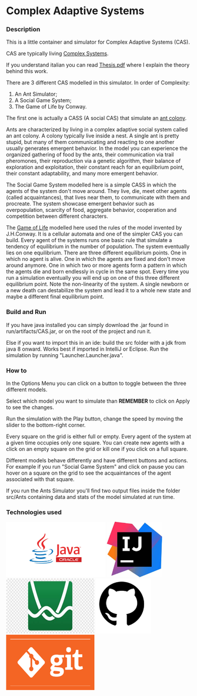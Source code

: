 # Complex Adaptive Systems
### Description
This is a little container and simulator for Complex Adaptive Systems (CAS).

CAS are typically living [Complex Systems](https://en.wikipedia.org/wiki/Complex_system#:~:text=Complex%20systems%20are%20systems%20whose%20behavior%20is%20intrinsically,or%20between%20a%20given%20system%20and%20its%20environment.).

If you understand italian you can read [Thesis.pdf](https://github.com/PieMH/Complex-Adaptive-Systems/blob/main/Thesis.pdf) where I explain the theory behind this work.

There are 3 different CAS modelled in this simulator. In order of Complexity:
<ol> 
    <li> An Ant Simulator;
    <li> A Social Game System;
    <li> The Game of Life by Conway.
</ol>

The first one is actually a CASS (A social CAS) that simulate an [ant colony](https://en.wikipedia.org/wiki/Ant).

Ants are characterized by living in a complex adaptive social system called an ant colony. A colony typically live inside a nest. A single ant is pretty stupid, but many of them communicating and reacting to one another usually generates emergent behavior.
In the model you can experience the organized gathering of food by the ants, their communication via trail pheromones, their reproduction via a genetic algorithm, their balance of exploration and exploitation, their constant reach for an equilibrium point, their constant adaptability, and many more emergent behavior.

The Social Game System modelled here is a simple CASS in which the agents of the system don't move around. They live, die, meet other agents (called acquaintances), that lives near them, to communicate with them and procreate.
The system showcase emergent behavior such as overpopulation, scarcity of food, aggregate behavior, cooperation and competition between different characters.

The [Game of Life](https://en.wikipedia.org/wiki/Conway%27s_Game_of_Life) modelled here used the rules of the model invented by J.H.Conway. It is a cellular automata and one of the simpler CAS you can build. Every agent of the systems runs one basic rule that simulate a tendency of equilibrium in the number of population.
The system eventually lies on one equilibrium. There are three different equilibrium points. One in which no agent is alive. One in which the agents are fixed and don't move around anymore. One in which two or more agents form a pattern in which the agents die and born endlessly in cycle in the same spot. Every time you run a simulation eventually you will end up on one of this three different equilibrium point.
Note the non-linearity of the system. A single newborn or a new death can destabilize the system and lead it to a whole new state and maybe a different final equilibrium point.


### Build and Run
If you have java installed you can simply download the .jar found in run/artifacts/CAS.jar, or on the root of the project and run it.

Else if you want to import this in an ide:
build the src folder with a jdk from java 8 onward. Works best if imported in IntelliJ or Eclipse. Run the simulation by running "Launcher.Launcher.java".


### How to

In the Options Menu you can click on a button to toggle between the three different models.

Select which model you want to simulate than <b>REMEMBER</b> to click on Apply to see the changes.

Run the simulation with the Play button, change the speed by moving the slider to the bottom-right corner.

Every square on the grid is either full or empty. Every agent of the system at a given time occupies only one square. 
You can create new agents with a click on an empty square on the grid or kill one if you click on a full square.

Different models behave differently and have different buttons and actions. For example if you run "Social Game System" and click on pause you can hover on a square on the grid to see the acquaintances of the agent associated with that square.

If you run the Ants Simulator you'll find two output files inside the folder src/Ants containing data and stats of the model simulated at run time.

### Technologies used

<img title="Java" alt="Java" src="https://github.com/PieMH/Complex-Adaptive-Systems/blob/main/images/java.jpg" width="270" height="150">

<img title="IntelliJ" alt="IntelliJ" src="https://github.com/PieMH/Complex-Adaptive-Systems/blob/main/images/IntelliJ.jpg" width="150" height="150">

<img title="Desmos" alt="Desmos" src="https://github.com/PieMH/Complex-Adaptive-Systems/blob/main/images/desmos.png" width="240" height="150">

<img title="GitHub" alt="GitHub" src="https://github.com/PieMH/Complex-Adaptive-Systems/blob/main/images/github.png" width="150" height="150">

<img title="git" alt="git" src="https://github.com/PieMH/Complex-Adaptive-Systems/blob/main/images/git.png" width="240" height="150">

